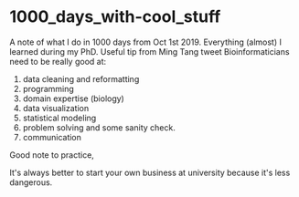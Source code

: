 # 1000_days_with-cool_stuff
A note of what I do in 1000 days from Oct 1st 2019. Everything (almost) I learned during my PhD.
Useful tip from Ming Tang tweet
Bioinformaticians need to be really good at:
1. data cleaning and reformatting
2. programming 
3. domain expertise (biology) 
4. data visualization
5. statistical modeling 
6. problem solving and some sanity check.
7. communication

Good note to practice, 

It's always better to start your own business at university because it's less dangerous.
